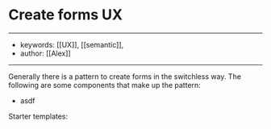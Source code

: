 # Create forms UX
---
- keywords: [[UX]], [[semantic]],
- author: [[Alex]]
---
Generally there is a pattern to create forms in the switchless way. The following are some components that make up the pattern: 
- asdf


Starter templates: 
